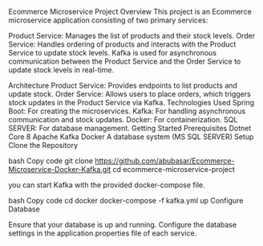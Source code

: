 Ecommerce Microservice Project
Overview
This project is an Ecommerce microservice application consisting of two primary services:

Product Service: Manages the list of products and their stock levels.
Order Service: Handles ordering of products and interacts with the Product Service to update stock levels.
Kafka is used for asynchronous communication between the Product Service and the Order Service to update stock levels in real-time.

Architecture
Product Service: Provides endpoints to list products and update stock.
Order Service: Allows users to place orders, which triggers stock updates in the Product Service via Kafka.
Technologies Used
Spring Boot: For creating the microservices.
Kafka: For handling asynchronous communication and stock updates.
Docker: For containerization.
SQL SERVER: For database management.
Getting Started
Prerequisites
Dotnet Core 8
Apache Kafka
Docker
A database system (MS SQL SERVER)
Setup
Clone the Repository

bash
Copy code
git clone https://github.com/abubasar/Ecommerce-Microservice-Docker-Kafka.git
cd ecommerce-microservice-project

 you can start Kafka with the provided docker-compose file.

bash
Copy code
cd docker
docker-compose -f kafka.yml up
Configure Database

Ensure that your database is up and running. Configure the database settings in the application.properties file of each service.
